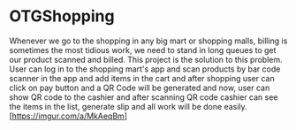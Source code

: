 # OTGShopping
Whenever we  go to the shopping in any big mart or shopping malls, billing is sometimes the most tidious work, we need to stand in long 
queues to get our product scanned and billed. This project is the solution to this problem.
User can log in to the shopping mart's app and scan products by bar code scanner in the app and add items in the cart and
after shopping user can click on pay button and a QR Code will be generated and now, user can show QR code to the cashier and
after scanning QR code cashier can see the items in the list, generate slip and all work will be done easily.
[https://imgur.com/a/MkAeqBm]

